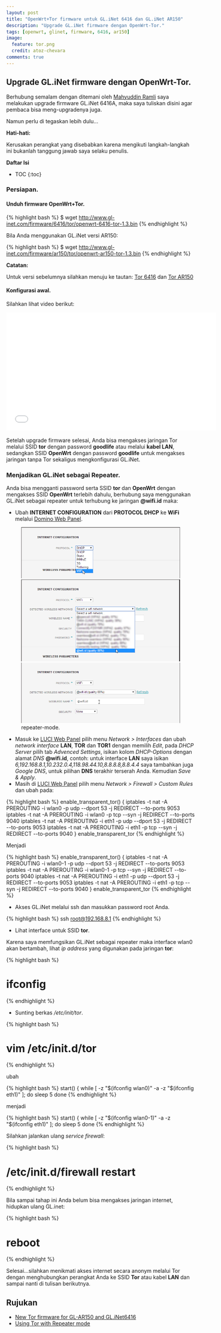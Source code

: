 ```yaml
---
layout: post
title: "OpenWrt+Tor firmware untuk GL.iNet 6416 dan GL.iNet AR150"
description: "Upgrade GL.iNet firmware dengan OpenWrt-Tor."
tags: [openwrt, glinet, firmware, 6416, ar150]
image:
  feature: tor.png
  credit: atoz-chevara
comments: true
---
```


## Upgrade GL.iNet firmware dengan OpenWrt-Tor.

 Berhubung semalam dengan ditemani oleh [Mahyuddin Ramli](http://dotovr.blogspot.com/) saya melakukan
 upgrade firmware GL.iNet 6416A, maka saya tuliskan disini agar pembaca bisa meng-upgradenya juga.
 
 Namun perlu di tegaskan lebih dulu...
 
<div class="alert alert-danger"><strong>Hati-hati:</strong>
<p>Kerusakan perangkat yang disebabkan karena mengikuti langkah-langkah ini bukanlah tanggung jawab
saya selaku penulis.</p></div> 

**Daftar Isi**

* TOC
{:toc}
 
### Persiapan.

#### Unduh firmware OpenWrt+Tor.

{% highlight bash %}
$ wget http://www.gl-inet.com/firmware/6416/tor/openwrt-6416-tor-1.3.bin
{% endhighlight %}

 Bila Anda menggunakan GL.iNet versi AR150:
 
{% highlight bash %}
$ wget http://www.gl-inet.com/firmware/ar150/tor/openwrt-ar150-tor-1.3.bin
{% endhighlight %}

<div class="alert alert-note"><strong>Catatan:</strong>
<p>Untuk versi sebelumnya silahkan menuju ke tautan: <a href="http://www.gl-inet.com/firmware/6416/tor/" target="_blank">
Tor 6416</a> dan <a href="http://www.gl-inet.com/firmware/ar150/tor/" target="_blank">Tor AR150</a></p></div>

#### Konfigurasi awal.

 Silahkan lihat video berikut:
 
<iframe width="560" height="315" src="//www.youtube.com/embed/EYBdryKP7fc" frameborder="0"> </iframe>

 Setelah upgrade firmware selesai, Anda bisa mengakses jaringan Tor melalui SSID **tor** dengan
 password **goodlife** atau melalui **kabel LAN**, sedangkan SSID **OpenWrt** dengan password **goodlife** untuk mengakses
 jaringan tanpa Tor sekaligus mengkonfigurasi GL.iNet.

### Menjadikan GL.iNet sebagai Repeater.
 
 Anda bisa mengganti password serta SSID **tor** dan **OpenWrt** dengan mengakses SSID **OpenWrt**
 terlebih dahulu, berhubung saya menggunakan GL.iNet sebagai repeater untuk terhubung ke jaringan
 **@wifi.id** maka:
 
 + Ubah **INTERNET CONFIGURATION** dari **PROTOCOL DHCP** ke **WiFi**
 melalui [Domino Web Panel](http://192.168.8.1/cgi-bin/luci/webpanel/).
 
<figure class="third">
	<img src="/images/tor1.png" alt="">
	<img src="/images/tor2.png" alt="">
	<img src="/images/tor3.png" alt="">
	<figcaption>repeater-mode.</figcaption>
</figure>
 
 + Masuk ke [LUCI Web Panel](http://192.168.8.1/cgi-bin/luci/admin/) pilih menu
 *Network > Interfaces* dan ubah *network interface* **LAN**, **TOR** dan **TOR1**
 dengan memilih *Edit*, pada *DHCP Server* pilih tab *Advenced Settings*, isikan kolom
 *DHCP-Options* dengan alamat *DNS* **@wifi.id**,
 contoh: untuk interface **LAN** saya isikan *6,192.168.8.1,10.232.0.4,118.98.44.10,8.8.8.8,8.8.4.4*
 saya tambahkan juga *Google DNS*, untuk pilihan **DNS** terakhir terserah Anda. Kemudian *Save & Apply*.
 + Masih di [LUCI Web Panel](http://192.168.8.1/cgi-bin/luci/admin/) pilih menu
 *Network > Firewall > Custom Rules* dan ubah pada:
 
{% highlight bash %}
enable_transparent_tor() {
  iptables -t nat -A PREROUTING -i wlan0 -p udp --dport 53 -j REDIRECT --to-ports 9053
  iptables -t nat -A PREROUTING -i wlan0 -p tcp --syn -j REDIRECT --to-ports 9040 
  iptables -t nat -A PREROUTING -i eth1 -p udp --dport 53 -j REDIRECT --to-ports 9053
  iptables -t nat -A PREROUTING -i eth1 -p tcp --syn -j REDIRECT --to-ports 9040
}
enable_transparent_tor
{% endhighlight %}

 Menjadi
 
{% highlight bash %}
enable_transparent_tor() {
  iptables -t nat -A PREROUTING -i wlan0-1 -p udp --dport 53 -j REDIRECT --to-ports 9053
  iptables -t nat -A PREROUTING -i wlan0-1 -p tcp --syn -j REDIRECT --to-ports 9040 
  iptables -t nat -A PREROUTING -i eth1 -p udp --dport 53 -j REDIRECT --to-ports 9053
  iptables -t nat -A PREROUTING -i eth1 -p tcp --syn -j REDIRECT --to-ports 9040
}
enable_transparent_tor
{% endhighlight %}

 + Akses GL.iNet melalui ssh dan masukkan password root Anda.

{% highlight bash %}
ssh root@192.168.8.1
{% endhighlight %}

 + Lihat interface untuk SSID **tor**.

 Karena saya memfungsikan GL.iNet sebagai repeater maka interface wlan0 akan bertambah,
 lihat *ip address* yang digunakan pada jaringan **tor**:
 
{% highlight bash %}
 # ifconfig
{% endhighlight %} 

 + Sunting berkas */etc/init/tor*.
 
{% highlight bash %}
 # vim /etc/init.d/tor
{% endhighlight %}
 
 ubah

{% highlight bash %} 
 start() {
        while [ -z "$(ifconfig wlan0)" -a -z "$(ifconfig eth1)" ]; do
                sleep 5
        done
{% endhighlight %}
		
 menjadi

{% highlight bash %} 
 start() {
        while [ -z "$(ifconfig wlan0-1)" -a -z "$(ifconfig eth1)" ]; do
                sleep 5
        done
{% endhighlight %}

 Silahkan jalankan ulang *service firewall*:

{% highlight bash %}
# /etc/init.d/firewall restart
{% endhighlight %}

 Bila sampai tahap ini Anda belum bisa mengakses jaringan internet, hidupkan ulang GL.inet:

{% highlight bash %}
# reboot
{% endhighlight %}
 
 Selesai...silahkan menikmati akses internet secara anonym melalui Tor dengan menghubungkan
 perangkat Anda ke SSID **Tor** atau kabel **LAN** dan sampai nanti di tulisan berikutnya.

## Rujukan

+ [New Tor firmware for GL-AR150 and GL.iNet6416](http://www.gl-inet.com/new-tor-firmware-for-gl-ar150-and-gl-inet6416/)
+ [Using Tor with Repeater mode](http://www.gl-inet.com/using-tor-with-repeater-mode/)
